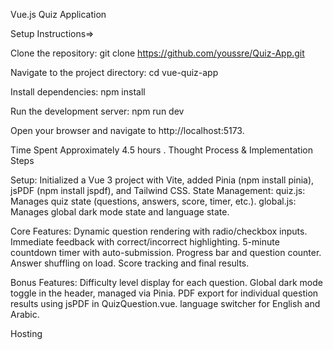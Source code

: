 Vue.js Quiz Application

Setup Instructions=>

Clone the repository:
git clone https://github.com/youssre/Quiz-App.git

Navigate to the project directory:
cd vue-quiz-app

Install dependencies:
npm install

Run the development server:
npm run dev

Open your browser and navigate to http://localhost:5173.

Time Spent
Approximately 4.5 hours .
Thought Process & Implementation Steps

Setup: Initialized a Vue 3 project with Vite, added Pinia (npm install pinia), jsPDF (npm install jspdf), and Tailwind CSS.
State Management:
quiz.js: Manages quiz state (questions, answers, score, timer, etc.).
global.js: Manages global dark mode state and language state.

Core Features:
Dynamic question rendering with radio/checkbox inputs.
Immediate feedback with correct/incorrect highlighting.
5-minute countdown timer with auto-submission.
Progress bar and question counter.
Answer shuffling on load.
Score tracking and final results.

Bonus Features:
Difficulty level display for each question.
Global dark mode toggle in the header, managed via Pinia.
PDF export for individual question results using jsPDF in QuizQuestion.vue.
language switcher for English and Arabic.

Hosting
